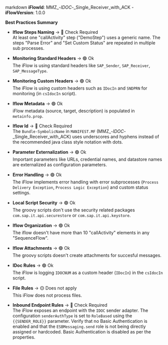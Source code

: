 markdown
**iFlowId**: MMZ_-_IDOC_-_Single_Receiver_with_ACK - **iFlowVersion**: 1.0.0

**Best Practices Summary**
- **Iflow Steps Naming** -> 🔴 Check Required\
    At least one "callActivity" step ("DemoStep") uses a generic name. The steps "Parse Error" and "Set Custom Status" are repeated in multiple sub processes.

- **Monitoring Standard Headers** -> 🟢 Ok\
    The iFlow is using standard headers like `SAP_Sender`, `SAP_Receiver`, `SAP_MessageType`.

- **Monitoring Custom Headers** -> 🟢 Ok\
    The iFlow is using custom headers such as `IDocIn` and `SNDPRN` for monitoring (in `csIdocIn` script).

- **Iflow Metadata** -> 🟢 Ok\
    iFlow metadata (source, target, description) is populated in `metainfo.prop`.

- **Iflow Id** -> 🔴 Check Required\
    The `Bundle-SymbolicName` in `MANIFEST.MF` (MMZ_-_IDOC_-_Single_Receiver_with_ACK) uses underscores and hyphens instead of the recommended java class style notation with dots.

- **Parameter Externalization** -> 🟢 Ok\
    Important parameters like URLs, credential names, and datastore names are externalized as configuration parameters.

- **Error Handling** -> 🟢 Ok\
    The iFlow implements error handling with error subprocesses (`Process Delivery Exception`, `Process Logic Exception`) and custom status settings.

- **Local Script Security** -> 🟢 Ok\
    The groovy scripts don't use the security related packages `com.sap.it.api.securestore` or `com.sap.it.api.keystore`.

- **Iflow Organization** -> 🟢 Ok\
    The iflow doesn't have more than 10 "callActivity" elements in any "SequenceFlow".

- **Iflow Attachments** -> 🟢 Ok\
    The groovy scripts doesn't create attachments for succesful messages.

- **IDoc Rules** -> 🟢 Ok\
    The iFlow is logging `IDOCNUM` as a custom header (`IDocIn`) in the `csIdocIn` script.

- **File Rules** -> 🟡 Does not apply\
    This iFlow does not process files.

- **Inbound Endpoint Rules** -> 🔴 Check Required\
    The iFlow exposes an endpoint with the `IDOC` sender adapter. The configuration `senderAuthType` is set to `RoleBased` using the `{{SENDER_ROLE}}` parameter. Verify that no Basic Authentication is enabled and that the `ESBMessaging.send` role is not being directly assigned or hardcoded. Basic Authentication is disabled as per the properties.
